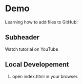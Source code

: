 # Demo

Learning how to add files to GitHub!


## Subheader

Watch tutorial on YouTube


## Local Developement

1) open index.html in your browser.